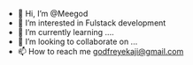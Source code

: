 - 👋 Hi, I’m @Meegod
- 👀 I’m interested in Fulstack development
- 🌱 I’m currently learning ....
- 💞️ I’m looking to collaborate on ...
- 📫 How to reach me  godfreyekaji@gmail.com

<!---
Meegod/Meegod is a ✨ special ✨ repository because its `README.md` (this file) appears on your GitHub profile.
You can click the Preview link to take a look at your changes.
--->
